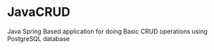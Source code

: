 # JavaCRUD
Java Spring Based application for doing Basic CRUD operations using PostgreSQL database 
